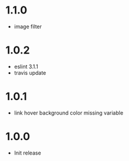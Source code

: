 # 1.1.0
- image filter
# 1.0.2
- eslint 3.1.1
- travis update
# 1.0.1
- link hover background color missing variable
# 1.0.0
- Init release
